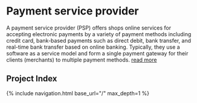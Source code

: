 # Payment service provider

A payment service provider (PSP) offers shops online services for accepting electronic payments by 
a variety of payment methods including credit card, bank-based payments such as direct debit, bank 
transfer, and real-time bank transfer based on online banking. Typically, they use a software as a service 
model and form a single payment gateway for their clients (merchants) to multiple payment methods.
[read more](https://en.wikipedia.org/wiki/Payment_service_provider)

## Project Index

<nav class="cards">
{% include navigation.html base_url="/" max_depth=1 %}
</nav>

<div control="signup"></div>



